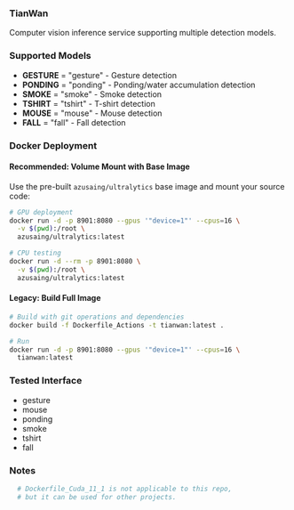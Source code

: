 ### TianWan

Computer vision inference service supporting multiple detection models.

### Supported Models

- **GESTURE** = "gesture" - Gesture detection
- **PONDING** = "ponding" - Ponding/water accumulation detection  
- **SMOKE** = "smoke" - Smoke detection
- **TSHIRT** = "tshirt" - T-shirt detection
- **MOUSE** = "mouse" - Mouse detection
- **FALL** = "fall" - Fall detection

### Docker Deployment

#### Recommended: Volume Mount with Base Image

Use the pre-built `azusaing/ultralytics` base image and mount your source code:

```bash
# GPU deployment
docker run -d -p 8901:8080 --gpus '"device=1"' --cpus=16 \
  -v $(pwd):/root \
  azusaing/ultralytics:latest

# CPU testing  
docker run -d --rm -p 8901:8080 \
  -v $(pwd):/root \
  azusaing/ultralytics:latest
```

#### Legacy: Build Full Image

```bash
# Build with git operations and dependencies
docker build -f Dockerfile_Actions -t tianwan:latest .

# Run
docker run -d -p 8901:8080 --gpus '"device=1"' --cpus=16 \
  tianwan:latest
```

### Tested Interface

- gesture
- mouse
- ponding
- smoke
- tshirt
- fall

### Notes

```bash
  # Dockerfile_Cuda_11_1 is not applicable to this repo, 
  # but it can be used for other projects.
```